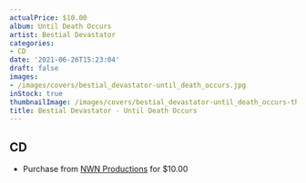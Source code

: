 ```yaml
---
actualPrice: $10.00
album: Until Death Occurs
artist: Bestial Devastator
categories:
- CD
date: '2021-06-26T15:23:04'
draft: false
images:
- /images/covers/bestial_devastator-until_death_occurs.jpg
inStock: true
thumbnailImage: /images/covers/bestial_devastator-until_death_occurs-thumb.jpg
title: Bestial Devastator - Until Death Occurs
---
```


## CD
* Purchase from [NWN Productions](http://shop.nwnprod.com/index.php?route=product/product&path=93&product_id=4485&sort=pd.name&order=ASC) for $10.00
